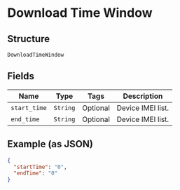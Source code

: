 
# Download Time Window

## Structure

`DownloadTimeWindow`

## Fields

| Name | Type | Tags | Description |
|  --- | --- | --- | --- |
| `start_time` | `String` | Optional | Device IMEI list. |
| `end_time` | `String` | Optional | Device IMEI list. |

## Example (as JSON)

```json
{
  "startTime": "0",
  "endTime": "0"
}
```


